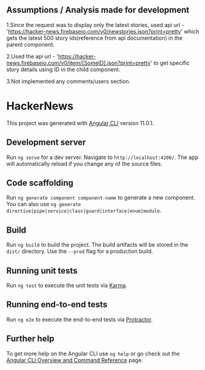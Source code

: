 ## Assumptions / Analysis made for development

1.Since the request was to display only the latest stories, used api url - 'https://hacker-news.firebaseio.com/v0/newstories.json?print=pretty'
which gets the latest 500 story ids(reference from api documentation) in the parent component.

2.Used the api url - 'https://hacker-news.firebaseio.com/v0/item/[SomeID].json?print=pretty' to get specific story details using ID in the child component.

3.Not implemented any comments/users section.


# HackerNews

This project was generated with [Angular CLI](https://github.com/angular/angular-cli) version 11.0.1.

## Development server

Run `ng serve` for a dev server. Navigate to `http://localhost:4200/`. The app will automatically reload if you change any of the source files.

## Code scaffolding

Run `ng generate component component-name` to generate a new component. You can also use `ng generate directive|pipe|service|class|guard|interface|enum|module`.

## Build

Run `ng build` to build the project. The build artifacts will be stored in the `dist/` directory. Use the `--prod` flag for a production build.

## Running unit tests

Run `ng test` to execute the unit tests via [Karma](https://karma-runner.github.io).

## Running end-to-end tests

Run `ng e2e` to execute the end-to-end tests via [Protractor](http://www.protractortest.org/).

## Further help

To get more help on the Angular CLI use `ng help` or go check out the [Angular CLI Overview and Command Reference](https://angular.io/cli) page.



